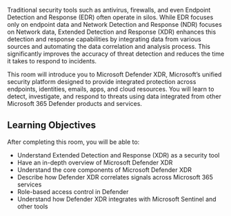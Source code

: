 Traditional security tools such as antivirus, firewalls, and even Endpoint Detection and Response (EDR) often operate in silos. While EDR focuses only on endpoint data and Network Detection and Response (NDR) focuses on Network data, Extended Detection and Response (XDR) enhances this detection and response capabilities by integrating data from various sources and automating the data correlation and analysis process. This significantly improves the accuracy of threat detection and reduces the time it takes to respond to incidents.

This room will introduce you to Microsoft Defender XDR, Microsoft’s unified security platform designed to provide integrated protection across endpoints, identities, emails, apps, and cloud resources. You will learn to detect, investigate, and respond to threats using data integrated from other Microsoft 365 Defender products and services.

## Learning Objectives

After completing this room, you will be able to:

- Understand Extended Detection and Response (XDR) as a security tool
- Have an in-depth overview of Microsoft Defender XDR
- Understand the core components of Microsoft Defender XDR  
- Describe how Defender XDR correlates signals across Microsoft 365 services   
- Role-based access control in Defender
- Understand how Defender XDR integrates with Microsoft Sentinel and other tools